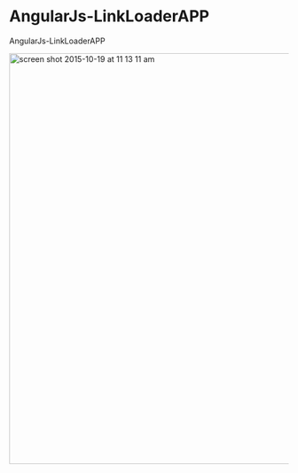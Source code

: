# AngularJs-LinkLoaderAPP
AngularJs-LinkLoaderAPP

<img width="742" alt="screen shot 2015-10-19 at 11 13 11 am" src="https://cloud.githubusercontent.com/assets/3431809/10583412/6befbab2-7652-11e5-98f8-2c7099394dad.png">
